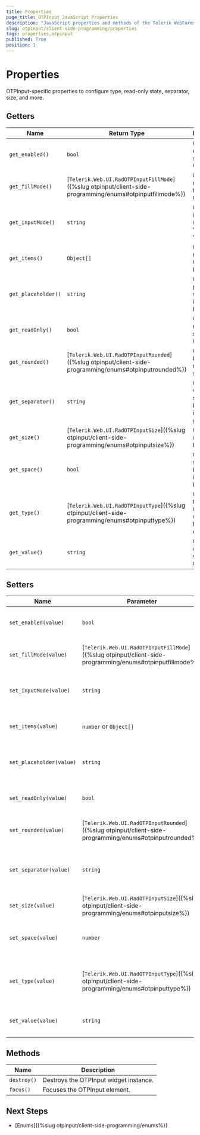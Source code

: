 ```yaml
---
title: Properties
page_title: OTPInput JavaScript Properties
description: "JavaScript properties and methods of the Telerik WebForms OTPInput component."
slug: otpinput/client-side-programming/properties
tags: properties,otpinput
published: True
position: 1
---
```


# Properties

OTPInput-specific properties to configure type, read-only state, separator, size, and more.

## Getters

| Name                | Return Type                                                                                              | Description                                         |
| ------------------- | -------------------------------------------------------------------------------------------------------- | --------------------------------------------------- |
| `get_enabled()`     | `bool`                                                                                                   | Get the enabled state of the OTPInput.              |
| `get_fillMode()`    | [`Telerik.Web.UI.RadOTPInputFillMode`]({%slug otpinput/client-side-programming/enums#otpinputfillmode%}) | Get the fill mode of the OTPInput.                  |
| `get_inputMode()`   | `string`                                                                                                 | Get the input mode (e.g., "numeric", "text").       |
| `get_items()`       | `Object[]`                                                                                               | Get the number of OTP input boxes.                  |
| `get_placeholder()` | `string`                                                                                                 | Get the placeholder shown in input boxes.           |
| `get_readOnly()`    | `bool`                                                                                                   | Get the read-only state of the OTPInput.            |
| `get_rounded()`     | [`Telerik.Web.UI.RadOTPInputRounded`]({%slug otpinput/client-side-programming/enums#otpinputrounded%})   | Get the border radius style.                        |
| `get_separator()`   | `string`                                                                                                 | Get the visual separator between input groups.      |
| `get_size()`        | [`Telerik.Web.UI.RadOTPInputSize`]({%slug otpinput/client-side-programming/enums#otpinputsize%})         | Get the size of the input boxes.                    |
| `get_space()`       | `bool`                                                                                                   | Get the spacing between input boxes.                |
| `get_type()`        | [`Telerik.Web.UI.RadOTPInputType`]({%slug otpinput/client-side-programming/enums#otpinputtype%})         | Get the type of the OTP input (Text, Number, etc.). |
| `get_value()`       | `string`                                                                                                 | Get the current value of the OTPInput.              |

## Setters

| Name                     | Parameter                                                                                                | Description                                         |
| ------------------------ | -------------------------------------------------------------------------------------------------------- | --------------------------------------------------- |
| `set_enabled(value)`     | `bool`                                                                                                   | Set the enabled state of the OTPInput.              |
| `set_fillMode(value)`    | [`Telerik.Web.UI.RadOTPInputFillMode`]({%slug otpinput/client-side-programming/enums#otpinputfillmode%}) | Set the fill mode of the OTPInput.                  |
| `set_inputMode(value)`   | `string`                                                                                                 | Set the input mode (e.g., "numeric", "text").       |
| `set_items(value)`       | `number` or `Object[]`                                                                                   | Set the number of OTP input boxes.                  |
| `set_placeholder(value)` | `string`                                                                                                 | Set the placeholder shown in input boxes.           |
| `set_readOnly(value)`    | `bool`                                                                                                   | Set the read-only state of the OTPInput.            |
| `set_rounded(value)`     | [`Telerik.Web.UI.RadOTPInputRounded`]({%slug otpinput/client-side-programming/enums#otpinputrounded%})   | Set the border radius style.                        |
| `set_separator(value)`   | `string`                                                                                                 | Set the visual separator between input groups.      |
| `set_size(value)`        | [`Telerik.Web.UI.RadOTPInputSize`]({%slug otpinput/client-side-programming/enums#otpinputsize%})         | Set the size of the input boxes.                    |
| `set_space(value)`       | `number`                                                                                                 | Set the spacing between input boxes.                |
| `set_type(value)`        | [`Telerik.Web.UI.RadOTPInputType`]({%slug otpinput/client-side-programming/enums#otpinputtype%})         | Set the type of the OTP input (Text, Number, etc.). |
| `set_value(value)`       | `string`                                                                                                 | Set the current value of the OTPInput.              |

## Methods

| Name        | Description                            |
| ----------- | -------------------------------------- |
| `destroy()` | Destroys the OTPInput widget instance. |
| `focus()`   | Focuses the OTPInput element.          |

## Next Steps

- [Enums]({%slug otpinput/client-side-programming/enums%})
